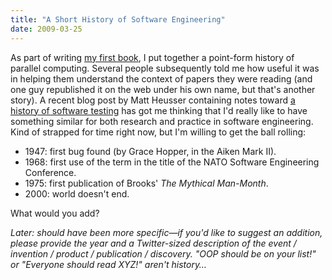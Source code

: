 ```yaml
---
title: "A Short History of Software Engineering"
date: 2009-03-25
---
```

As part of writing <a href="http://www.amazon.com/Practical-Programming-Scientific-Engineering-Computation/dp/0262231867">my first book</a>, I put together a point-form history of parallel computing. Several people subsequently told me how useful it was in helping them understand the context of papers they were reading (and one guy republished it on the web under his own name, but that's another story). A recent blog post by Matt Heusser containing notes toward <a href="http://xndev.blogspot.com/2009/03/history-of-ideas-in-software-testing.html">a history of software testing</a> has got me thinking that I'd really like to have something similar for both research and practice in software engineering. Kind of strapped for time right now, but I'm willing to get the ball rolling:
<ul>
  <li>1947: first bug found (by Grace Hopper, in the Aiken Mark II).</li>
  <li>1968: first use of the term in the title of the NATO Software Engineering Conference.</li>
  <li>1975: first publication of Brooks' <em>The Mythical Man-Month</em>.</li>
  <li>2000: world doesn't end.</li>
</ul>
What would you add?

<em>Later: should have been more specific—if you'd like to suggest an addition, please provide the year and a Twitter-sized description of the event / invention / product / publication / discovery.  "OOP should be on your list!" or "Everyone should read XYZ!" aren't history…</em>
